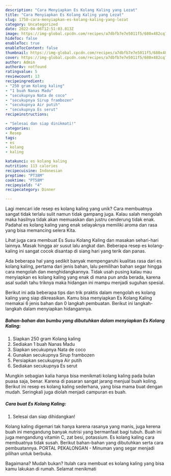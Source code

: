 ```yaml
---
description: "Cara Menyiapkan Es Kolang Kaling yang Lezat"
title: "Cara Menyiapkan Es Kolang Kaling yang Lezat"
slug: 1758-cara-menyiapkan-es-kolang-kaling-yang-lezat
category: Uncategorized
date: 2022-04-06T12:51:03.813Z
image: https://img-global.cpcdn.com/recipes/a7dbfb7e7e5011f5/680x482cq70/es-kolang-kaling-foto-resep-utama.jpg
hideToc: false
enableToc: true
enableTocContent: false
thumbnail: https://img-global.cpcdn.com/recipes/a7dbfb7e7e5011f5/680x482cq70/es-kolang-kaling-foto-resep-utama.jpg
cover: https://img-global.cpcdn.com/recipes/a7dbfb7e7e5011f5/680x482cq70/es-kolang-kaling-foto-resep-utama.jpg
author: Admin
authorAv: notfound
ratingvalue: 5
reviewcount: 13
recipeingredient:
- "250 gram Kolang kaling"
- "1 buah Nanas Madu"
- "secukupnya Nata de coco"
- "secukupnya Sirup frambozen"
- "secukupnya Air putih"
- "secukupnya Es serut"
recipeinstructions:

- "Selesai dan siap dinikmati!"
categories:
- Resep
tags:
- es
- kolang
- kaling

katakunci: es kolang kaling 
nutrition: 113 calories
recipecuisine: Indonesian
preptime: "PT38M"
cooktime: "PT58M"
recipeyield: "4"
recipecategory: Dinner

---
```





Lagi mencari ide resep es kolang kaling yang unik? Cara membuatnya sangat tidak terlalu sulit namun tidak gampang juga. Kalau salah mengolah maka hasilnya tidak akan memuaskan dan justru cenderung tidak enak. Padahal es kolang kaling yang enak selayaknya memiliki aroma dan rasa yang bisa memancing selera Kita.





Lihat juga cara membuat Es Susu Kolang Kaling dan masakan sehari-hari lainnya. Masak hingga air susut lalu angkat dan. Beberapa resep es kolang-kaling ini sangat cocok disantap di siang hari yang terik dan panas.

Ada beberapa hal yang sedikit banyak mempengaruhi kualitas rasa dari es kolang kaling, pertama dari jenis bahan, lalu pemilihan bahan segar hingga cara mengolah dan menghidangkannya. Tidak usah pusing kalau mau menyiapkan es kolang kaling yang enak di mana pun anda berada, karena asal sudah tahu triknya maka hidangan ini mampu menjadi suguhan spesial.






Berikut ini ada beberapa tips dan trik praktis dalam mengolah es kolang kaling yang siap dikreasikan. Kamu bisa menyiapkan Es Kolang Kaling memakai 6 jenis bahan dan 0 langkah pembuatan. Berikut ini langkah-langkah dalam menyiapkan hidangannya.

<!--inarticleads1-->

##### Bahan-bahan dan bumbu yang dibutuhkan dalam menyiapkan Es Kolang Kaling:

1. Siapkan 250 gram Kolang kaling
1. Sediakan 1 buah Nanas Madu
1. Siapkan secukupnya Nata de coco
1. Gunakan secukupnya Sirup frambozen
1. Persiapkan secukupnya Air putih
1. Sediakan secukupnya Es serut


Mungkin sebagian kalia hanya bisa menikmati kolang kaling pada bulan puasa saja, benar. Karena di pasaran sangat jarang menjual buah koling. Berikut ini resep es kolang kaling sederhana, yang bisa mama buat dengan mudah. Seringkali juga diolah menjadi campuran es buah. 

<!--inarticleads2-->

##### Cara buat Es Kolang Kaling:


1. Selesai dan siap dihidangkan!

Kolang kaling digemari tak hanya karena rasanya yang manis, juga kerena buah ini mengandung banyak nutrisi yang bermanfaat bagi tubuh. Buah ini juga mengandung vitamin C, zat besi, potassium. Es kolang kaling cara membuatnya tidak susah. Berikut bahan-bahan yang dibutuhkan serta cara pembuatannya. PORTAL PEKALONGAN - Minuman yang segar menjadi pilihan untuk berbuka. 

Bagaimana? Mudah bukan? Itulah cara membuat es kolang kaling yang bisa kamu lakukan di rumah. Selamat menikmati
